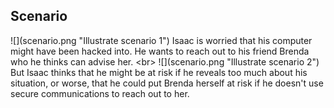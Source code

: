 
## Scenario

![](scenario.png &quot;Illustrate scenario 1&quot;)
Isaac is worried that his computer might have been hacked into. He wants to reach out to his friend Brenda who he thinks can advise her.
&lt;br&gt;
![](scenario.png &quot;Illustrate scenario 2&quot;)
But Isaac thinks that he might be at risk if he reveals too much about his situation, or worse, that he could put Brenda herself at risk if he doesn&#39;t use secure communications to reach out to her.
